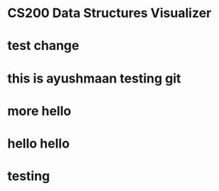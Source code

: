 # CS200 Data Structures Visualizer

# test change
# this is ayushmaan testing git
# more hello
# hello hello

# testing